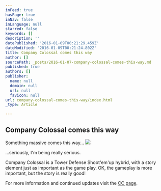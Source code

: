 ```yaml
---
inFeed: true
hasPage: true
inNav: false
inLanguage: null
starred: false
keywords: []
description: ''
datePublished: '2016-01-09T00:21:29.459Z'
dateModified: '2016-01-09T00:21:24.802Z'
title: Company Colossal comes this way
author: []
sourcePath: _posts/2016-01-07-company-colossal-comes-this-way.md
published: true
authors: []
publisher:
  name: null
  domain: null
  url: null
  favicon: null
url: company-colossal-comes-this-way/index.html
_type: Article

---
```

## Company Colossal comes this way

Something massive comes this way...
![](https://s3-us-west-2.amazonaws.com/the-grid-img/p/f2c32a318b4e655d79d2c7282c074d830f64e8e0.jpg)

...seriously, I'm being really serious.

Company Colossal is a Tower Defense Shoot'em'up hybrid, with a story element just as important as the game play. OK, the gameplay is more important, but the story is really good!

For more information and continued updates visit the [CC page][0].

[0]: http://pixelpickle.com/company-colossal/